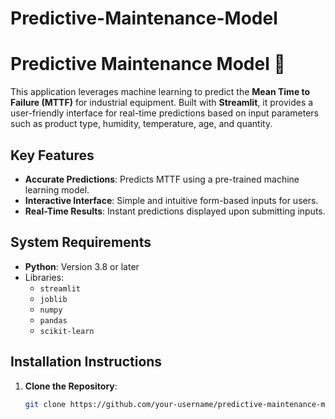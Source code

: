 # Predictive-Maintenance-Model
# Predictive Maintenance Model 🔧

This application leverages machine learning to predict the **Mean Time to Failure (MTTF)** for industrial equipment. Built with **Streamlit**, it provides a user-friendly interface for real-time predictions based on input parameters such as product type, humidity, temperature, age, and quantity.

## Key Features
- **Accurate Predictions**: Predicts MTTF using a pre-trained machine learning model.
- **Interactive Interface**: Simple and intuitive form-based inputs for users.
- **Real-Time Results**: Instant predictions displayed upon submitting inputs.

## System Requirements
- **Python**: Version 3.8 or later
- Libraries:
  - `streamlit`
  - `joblib`
  - `numpy`
  - `pandas`
  - `scikit-learn`

## Installation Instructions
1. **Clone the Repository**:
   ```bash
   git clone https://github.com/your-username/predictive-maintenance-model.git
